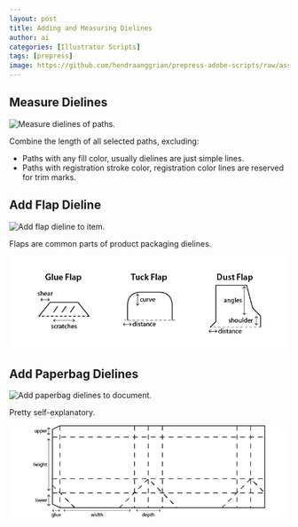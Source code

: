 ```yaml
---
layout: post
title: Adding and Measuring Dielines
author: ai
categories: [Illustrator Scripts]
tags: [prepress]
image: https://github.com/hendraanggrian/prepress-adobe-scripts/raw/assets/screenshots/ai_dielines_addpaperbag.png
---
```


## Measure Dielines

![Measure dielines of paths.](https://github.com/hendraanggrian/prepress-adobe-scripts/raw/assets/screenshots/ai_dielines_measure.png)

Combine the length of all selected paths, excluding:
- Paths with any fill color, usually dielines are just simple lines.
- Paths with registration stroke color, registration color lines are reserved for trim marks.

## Add Flap Dieline

![Add flap dieline to item.](https://github.com/hendraanggrian/prepress-adobe-scripts/raw/assets/screenshots/ai_dielines_addflap.png)

Flaps are common parts of product packaging dielines.

![Flap dieline types.](../images/samples/ai_dielines_addflap.png)

## Add Paperbag Dielines

![Add paperbag dielines to document.](https://github.com/hendraanggrian/prepress-adobe-scripts/raw/assets/screenshots/ai_dielines_addpaperbag.png)

Pretty self-explanatory.

![Paperbag dielines area.](../images/samples/ai_dielines_addpaperbag.png)
